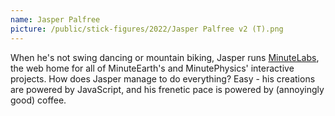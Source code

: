 ```yaml
---
name: Jasper Palfree
picture: /public/stick-figures/2022/Jasper Palfree v2 (T).png
---
```


When he's not swing dancing or mountain biking, Jasper runs [MinuteLabs][ml], the web home for all of MinuteEarth's and MinutePhysics' interactive projects. How does Jasper manage to do everything? Easy - his creations are powered by JavaScript, and his frenetic pace is powered by (annoyingly good) coffee.

[ml]: https://minutelabs.io
